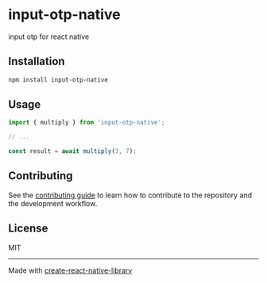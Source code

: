 # input-otp-native

input otp for react native

## Installation

```sh
npm install input-otp-native
```

## Usage


```js
import { multiply } from 'input-otp-native';

// ...

const result = await multiply(3, 7);
```


## Contributing

See the [contributing guide](CONTRIBUTING.md) to learn how to contribute to the repository and the development workflow.

## License

MIT

---

Made with [create-react-native-library](https://github.com/callstack/react-native-builder-bob)
